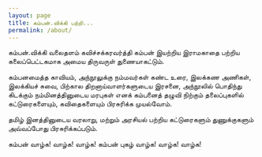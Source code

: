 ```yaml
---
layout: page
title: கம்பன்.விக்கி பற்றி...
permalink: /about/
---
```


கம்பன்.விக்கி வலைதளம் கவிச்சக்கரவர்த்தி கம்பன் இயற்றிய இராமகாதை பற்றிய கலைப்பெட்டகமாக அமைய திருவருள் துணையாகட்டும்.

கம்பனமைத்த காவியம், அந்நூலுக்கு நம்மவர்கள் கண்ட உரை, இலக்கண அணிகள், இலக்கியச் சுவை, பிற்கால திறனாய்வாளர்களுடைய இரசனை, அந்நூலில் பொதிந்து கிடக்கும் நம்மினத்தினுடைய மரபுகள் எனக் கம்பனைத் தழுவி நிற்கும் தலைப்புகளில் கட்டுரைகளையும், கவிதைகளையும் பிரசுரிக்க முயல்வோம்.  


தமிழ் இனத்தினுடைய வரலாறு, மற்றும் அரசியல் பற்றிய கட்டுரைகளும் துணுக்குகளும் அவ்வப்போது பிரசுரிக்கப்படும்.

கம்பன் வாழ்க!    வாழ்க! வாழ்க!
கம்பன் புகழ் வாழ்க! வாழ்க! வாழ்க!

